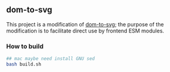 ## dom-to-svg

This project is a modification of [dom-to-svg](https://github.com/felixfbecker/dom-to-svg); the purpose of the modification is to facilitate direct use by frontend ESM modules.


### How to build
```bash
## mac maybe need install GNU sed
bash build.sh
```
